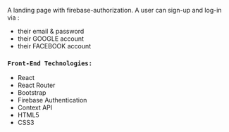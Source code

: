 

A landing page with firebase-authorization. A user can sign-up and log-in via :	
- their email & password 
- their GOOGLE account
- their FACEBOOK account  

### `Front-End Technologies:`

- React
- React Router
- Bootstrap
- Firebase Authentication
- Context API
- HTML5
- CSS3
